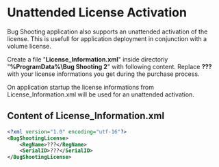 # Unattended License Activation

Bug Shooting application also supports an unattended activation of the license. This is usefull for application deployment in conjunction with a volume license.

Create a file "**License_Information.xml**" inside directoriy "**%ProgramData%\Bug Shooting 2**" with following content. Replace **???** with your license informations you get during the purchase process.

On application startup the license informations from License_Information.xml will be used for an unattended activation.

## Content of License_Information.xml
```xml
<?xml version="1.0" encoding="utf-16"?>
<BugShootingLicense>
	<RegName>???</RegName>
	<SerialID>???</SerialID>
</BugShootingLicense>
```
